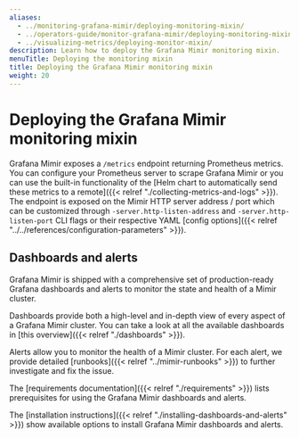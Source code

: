 ```yaml
---
aliases:
  - ../monitoring-grafana-mimir/deploying-monitoring-mixin/
  - ../operators-guide/monitor-grafana-mimir/deploying-monitoring-mixin/
  - ../visualizing-metrics/deploying-monitor-mixin/
description: Learn how to deploy the Grafana Mimir monitoring mixin.
menuTitle: Deploying the monitoring mixin
title: Deploying the Grafana Mimir monitoring mixin
weight: 20
---
```


# Deploying the Grafana Mimir monitoring mixin

Grafana Mimir exposes a `/metrics` endpoint returning Prometheus metrics. You can configure your Prometheus server to scrape Grafana Mimir or you can use the built-in functionality of the [Helm chart to automatically send these metrics to a remote]({{< relref "./collecting-metrics-and-logs" >}}).
The endpoint is exposed on the Mimir HTTP server address / port which can be customized through `-server.http-listen-address` and `-server.http-listen-port` CLI flags or their respective YAML [config options]({{< relref "../../references/configuration-parameters" >}}).

## Dashboards and alerts

Grafana Mimir is shipped with a comprehensive set of production-ready Grafana dashboards and alerts to monitor the state and health of a Mimir cluster.

Dashboards provide both a high-level and in-depth view of every aspect of a Grafana Mimir cluster.
You can take a look at all the available dashboards in [this overview]({{< relref "./dashboards" >}}).

Alerts allow you to monitor the health of a Mimir cluster. For each alert, we provide detailed [runbooks]({{< relref "../mimir-runbooks" >}}) to further investigate and fix the issue.

The [requirements documentation]({{< relref "./requirements" >}}) lists prerequisites for using the Grafana Mimir dashboards and alerts.

The [installation instructions]({{< relref "./installing-dashboards-and-alerts" >}}) show available options to install Grafana Mimir dashboards and alerts.

